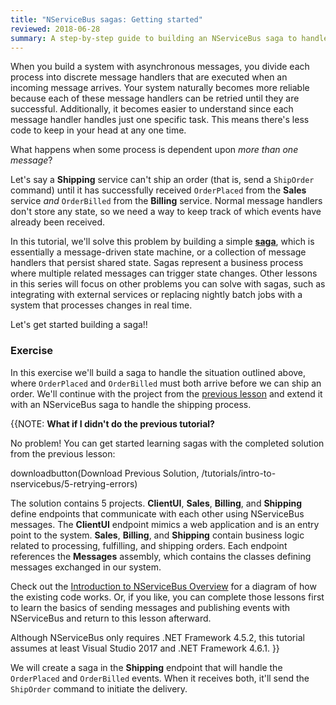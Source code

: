 ```yaml
---
title: "NServiceBus sagas: Getting started"
reviewed: 2018-06-28
summary: A step-by-step guide to building an NServiceBus saga to handle a common business case of taking action once multiple messages have been successfully received.
---
```


When you build a system with asynchronous messages, you divide each process into discrete message handlers that are executed when an incoming message arrives. Your system naturally becomes more reliable because each of these message handlers can be retried until they are successful. Additionally, it becomes easier to understand since each message handler handles just one specific task. This means  there's less code to keep in your head at any one time.

What happens when some process is dependent upon *more than one message*?

Let's say a **Shipping** service can't ship an order (that is, send a `ShipOrder` command) until it has successfully received `OrderPlaced` from the **Sales** service *and* `OrderBilled` from the **Billing** service. Normal message handlers don't store any state, so we need a way to keep track of which events have already been received.

In this tutorial, we'll solve this problem by building a simple [**saga**](/nservicebus/sagas/), which is essentially a message-driven state machine, or a collection of message handlers that persist shared state. Sagas represent a business process where multiple related messages can trigger state changes. Other lessons in this series will focus on other problems you can solve with sagas, such as integrating with external services or replacing nightly batch jobs with a system that processes changes in real time.

Let's get started building a saga!!


### Exercise

In this exercise we'll build a saga to handle the situation outlined above, where `OrderPlaced` and `OrderBilled` must both arrive before we can ship an order. We'll continue with the project from the [previous lesson](/tutorials/intro-to-nservicebus/5-retrying-errors/) and extend it with an NServiceBus saga to handle the shipping process.

{{NOTE:
**What if I didn't do the previous tutorial?**

No problem! You can get started learning sagas with the completed solution from the previous lesson:

downloadbutton(Download Previous Solution, /tutorials/intro-to-nservicebus/5-retrying-errors)

The solution contains 5 projects. **ClientUI**, **Sales**, **Billing**, and **Shipping** define endpoints that communicate with each other using NServiceBus messages. The **ClientUI** endpoint mimics a web application and is an entry point to the system. **Sales**, **Billing**, and **Shipping** contain business logic related to processing, fulfilling, and shipping orders. Each endpoint references the **Messages** assembly, which contains the classes defining messages exchanged in our system.

Check out the [Introduction to NServiceBus Overview](/tutorials/intro-to-nservicebus/) for a diagram of how the existing code works. Or,  if you like, you can complete those lessons first to learn the basics of sending messages and publishing events with NServiceBus and return to this lesson afterward.

Although NServiceBus only requires .NET Framework 4.5.2, this tutorial assumes at least Visual Studio 2017 and .NET Framework 4.6.1.
}}

We will create a saga in the **Shipping** endpoint that will handle the `OrderPlaced` and `OrderBilled` events. When it receives both, it'll send the `ShipOrder` command to initiate the delivery.

<div class="hype-resizer" hype-width="685" hype-height="500" style="margin:40px 0;">
    <div class="hype-inner" style="margin:0 auto;">
        <div id="saga-diagram-animation" style="position:relative;width:100%;height:100%;overflow:hidden;"></div>
    </div>
</div>
<script type="text/javascript" src="saga-diagram-animation/index.js"></script>


#### Sagas as policies

It's useful to think of sagas as **policies**. After all, the main use of a saga is to decide what to do once additional incoming messages arrive. Therefore it's useful to use the word **Policy** in a saga's name.

We're going to call this saga **ShippingPolicy** as it defines the policy around shipping an item, namely, that it requires the order be both *placed* and *billed*.

In our solution, these activities are currently happening in separate handlers. In the **Shipping** endpoint you should be able to find **OrderPlacedHandler** as well as **OrderBilledHandler**, both logging the fact that their respective messages arrived, but unable to decide what to do next without the help of the other.

The first thing we're going to do is reorganize these handlers into one class named **ShippingPolicy**.

1. In the **Shipping** project, delete **OrderPlacedHandler.cs** and **OrderBilledHandler.cs**.
1. Create a new class called `ShippingPolicy` in the Shipping project, containing a logger and implementing both the `IHandleMessages<OrderBilled>` and `IHandleMessages<OrderBilled>` interfaces, which we'll implement in basically the same way as the classes we deleted:

snippet: EmptyShippingPolicy

We haven't done anything substantial yet, just reorganized two message handlers into one file. But unlike message handlers, sagas require state. Let's build that next.

#### Saga state

Sagas store their state in a class that inherits from `ContainSagaData` which automatically gives it a few properties (including an `Id`) required by NServiceBus. All the saga's data is represented as properties on the saga data class.

NOTE: We could implement `IContainSagaData` instead and create these required properties ourselves, but it's a lot easier to use the `ContainSagaData` convenience class.

We need to track whether or not we've received `OrderPlaced` and `OrderBilled`. The easiest way to do that is with boolean properties.

In the **Shipping** endpoint, let's create a new class called `ShippingPolicyData` that inherits from the `ContainSagaData` class, including properties to store information about events that have been received:

snippet: BasicShippingPolicyData

{{NOTE:
**Where do I put the `ShippingPolicyData` class?**

Saga data is private to the saga, since it stores state for a specific saga and cannot be used by any other component in the system. When designing a system, it is convenient to define saga data as a nested class inside the saga definition. This approach helps in strengthening the close relationship between the two artifacts. However, it is important to verify that your persistence and serialization choices support the use of nested classes.
}}

To tell the saga what class to use for its data, we inherit from `Saga<TData>` where `TData` is the saga data type. So for the `ShippingPolicy`, we'll inherit from `Saga<ShippingPolicyData>` like this:

snippet: ShippingPolicyAugmentedWithData

The `Saga<TData>` base class requires us to implement an abstract method called `ConfigureHowToFindSaga`. We'll get to this in a minute. For now we'll just insert a stub so that we can compile:

snippet: EmptyConfigureHowToFindSaga

With the base class in place, NServiceBus makes the current saga data available inside the saga using `this.Data`. Now that we can access the data, we can change each `Handle` method to update the saga data.

1. In the `Handle` method for `OrderPlaced`, add the statement `Data.IsOrderPlaced = true;`.
1. In the `Handle` method for `OrderBilled`, add the statement `Data.IsOrderBilled = true;`.

These two methods should now look like this:

snippet: HandleBasicImplementation

Notice we didn't have to worry about loading and unloading this data — that's done for us. NServiceBus loads the saga state from storage whenever a message related to the particular saga instance is received by an endpoint and then stores any changes after the message is processed. Later in this lesson, we'll explain how NServiceBus can determine saga state based on incoming messages.

NOTE: NServiceBus sagas are templates representing a process. At runtime, there can be multiple active instances, each representing the shipment process for a specific order. You can think about the distinction between saga and saga instance as similar to a class and object instance in C#. In this scenario there will be as many `ShippingPolicy` saga instances as there are shipments currently in progress.

Now, how do we determine how to start a saga?

#### How sagas start

When NServiceBus receives a message, it first looks for an existing saga that matches the message. If it can't find any related data, it needs to know whether it has permission to create a new instance of the saga. After all, the incoming message may be an out-of-date message for a saga that has already completed its work.

For this reason, we need to tell the saga which message types can start new saga instances. We do that by swapping the `IHandleMessages<T>` interface for `IAmStartedByMessages<T>` instead.

So clearly, because `OrderBilled` is not published until after Billing processes `OrderPlaced`, that means `OrderPlaced` must come first, and therefore, `OrderPlaced` is the only message type that can start our ShippingPolicy, right?

snippet: ShippingPolicyStartedBy1Message

_**Not so fast!**_

In message-driven systems, there's generally no way to guarantee message ordering. This is very different than when using the HTTP-based method invocation. In traditional synchronous systems we'd expect that messages are received in the same order as they are sent, i.e. `OrderPlaced` should be received by Shipping before `OrderBilled`. 

What happens if we're processing multiple messages in parallel? By sheer dumb luck, it's possible that `OrderBilled` may arrive first! If it happens that `OrderBilled` arrives first, it would be discarded, assumed to belong to an already-finished saga. Then, `OrderPlaced` would arrive and start a new saga instance, but its partner message would never arrive.

To ensure we are not making assumptions about which message comes first, we need to tell NServicebus that **both** messages can start a new saga instance.

So, let's change our `ShippingPolicy` class so that instead of implementing `IHandleMessages<T>` we implement `IAmStartedByMessages<T>` for **both** messages instead:

snippet: ShippingPolicyStartedBy2Messages

The `IAmStartedByMessages<T>` interface implements the `IHandleMessages<T>` interface already, so we don't need to make any other code changes to make the swap. Now the NServiceBus infrastructure knows that a message of *either* type can create a new saga instance if one doesn't already exist. The `IHandleMessages<T>` interface requires a saga instance to exist *already*. If no matching saga instance is found, then the incoming message will be ignored.

NOTE: See [Sagas Not Found](/nservicebus/sagas/saga-not-found.md) for more details about what happens when NServiceBus can't find a saga instance for a message.

#### Matching messages to sagas

Wait a minute! How can NServiceBus know that a saga instance already exists for a specific incoming message?

We need to tell our saga how to recognize which messages are related to the same saga instance. When you made the `ShippingPolicy` saga inherit from the `Saga<T>` base class you were required to implement an abstract method provided by the base class: `ConfigureHowToFindSaga`. Now it's time to fill that in.

The `ConfigureHowToFindSaga` method configures mappings between incoming messages and a saga instances based on message properties. In our scenario both `OrderPlaced` and `OrderBilled` events have an `OrderId` property that is a unique order identifier. It's a perfect, natural candidate for correlating messages to saga instances.

The first thing we need to do is extend the `ShippingPolicyData` class to keep track of the `OrderId` when storing state information:

snippet: ExtendedShippingPolicyData

We define a mapping between an incoming message and saga data in the `ConfigureMapping` method using the `mapper` parameter, using an expression like this:

snippet: ConfigureHowToFindSagaSampleAPI

The first expression `message => message.MessagePropertyName` allows NServiceBus to inspect a message and pull out a property value, the value of `MessagePropertyName`. The second expression `.ToSaga(sagaData => sagaData.SagaPropertyName)` allows NServiceBus to create (in relational database terms) a query similar to the following:

```sql
select * from SagaDataTable
where SagaPropertyName = @MessagePropertyValue
```

In our case, we can use `OrderId` as our **correlation id**. Let's update our `ConfigureHowToFindSaga` method to use `OrderId` as both the message property and saga property:

snippet: ShippingPolicyFinalMappings

{{NOTE:
In the `ToSaga` expression, it's required that every mapped message maps to the same saga data property. In other words, it's not valid to have one message type map to `sagaData.PropertyA` and another message type map to `sagaData.PropertyB`.

Unlike the example here, the same property name doesn't have to be used on the message mapping expression, but it certainly makes everything easier if they all match. It is fairly common, especially when integrating events from different teams, to have different message property names that describe the same fundamental concept.
}}

Our mappings specify that whenever a message of type `OrderPlaced` is received, the infrastructure needs to use the incoming message `OrderId` property value to look up the saga instance with the id that matches the given `OrderId`. If the saga instance doesn't exist and the message is configured to create a new one, NServiceBus will use the value of the order it property from the incoming message as a correlation id for the new saga.

##### Auto-population

One thing we **do not** have to worry about is filling in `OrderId` in the saga data. We've already told NServiceBus that `OrderPlaced` and `OrderBilled` can start the saga. We've instructed it to look up data based on the `OrderId` of the incoming message. Because it knows these things, when it creates a new `ShippingPolicyData` it knows what the value of the `OrderId` property should be, and fills it in for us.

So code like this is **not required**:

snippet: ShippingPolicyCorrelationAutoPopulation

Less boilerplate is a good thing. Let's concern ourselves with more important things, like what to do after both `OrderPlaced` and `OrderBilled` have been received.

#### Orders processing and saga completion

Right now the `ShippingPolicy` saga does nothing else other than handling messages and keeping track of which messages have been handled. Once both messages are received, we need to deliver the order.

First, in the **Messages** project, create a `ShipOrder` command:

snippet: ShippingPolicyShipOrder

Next, let's add a `ProcessOrder` method to the saga to handle the order delivery:

snippet: ShippingPolicyProcessOrder

NOTE: Here we're using `SendLocal()` to send the `ShipOrder` command to the same endpoint that is processing the saga message. This means we don't have to specify any routing rules for the `ShipOrder` command. We could also use `Send()`, but then we would need to define routing rules just as we did in the [introductory tutorial on multiple endpoints](/tutorials/intro-to-nservicebus/3-multiple-endpoints/#exercise-sending-to-another-endpoint), where we defined a route in the **ClientUI** endpoint to send `PlaceOrder` commands to the **Sales** endpoint.

In the `ProcessOrder` method we check if both messages have been received. In such a case the saga will send a message to deliver the order. For this specific `OrderId` the shipment process is now complete. We don't need that saga instance anymore, so it can be safely deleted by invoking the `MarkAsComplete` method.

Now, let's modify each of our `Handle` methods so that they call `ProcessOrder` instead of returning `Task.CompletedTask`:

snippet: ShippingPolicyFinalHandleWithProcessOrder

We also want to be able to handle the `ShipOrder` command we're sending from the saga. In the **Shipping** endpoint create a new handler class named `ShipOrderHandler`. Here's how:

snippet: EmptyShipOrderHandler

#### Saga persistence

Before being able to fully run the solution and test if the `ShippingPolicy` saga is working as expected, you need to configure one last thing: *Saga persistence*.

Saga state needs to be persisted, so we need to configure the **Shipping** endpoint with a chosen persistence. In the `Program` class where there is the endpoint configuration code, add the following line after the transport configuration:

snippet: ShippingEndpointConfigLearningPersistence

The snippet above is configuring the endpoint to use `LearningPersistence` which is designed for testing and development. It stores data on the disk in a folder in the executable path. In production use one of [our production-level persistence options](/persistence/#available-persistences).


#### Running the solution

You can now press <kbd>F5</kbd> and test the `ShippingPolicy` saga. By sending a new order from the ClientUI endpoint you should see the following message flow:

* The `PlaceOrder`command is sent from ClientUI to Sales.
* Sales publishes the `OrderPlaced` event that is handled by Billing and Shipping.
* Billing processes the payment and publishes the `OrderBilled` event.
* Shipping handles `OrderPlaced` and `OrderBilled` using the `ShippingPolicy` saga.
* When both are handled by the saga, the `ShipOrder` command is sent.

The **Shipping** endpoint console should show the following output:

```
INFO  Shipping.ShippingPolicy OrderPlaced message received.
INFO  Shipping.ShippingPolicy OrderBilled message received.
INFO  Shipping.ShipOrderHandler Order [0b0dd421-4661-46e7-abc5-c92c43b8fd18] - Succesfully shipped.
```

Remember that it's possible that `OrderBilled` may be handled before `OrderPlaced`, which is why it was so critical to indicate that the saga can be started by both messages with `IAmStartedByMessages<T>`. This ensures that the saga will work correctly no matter the arrival order of the events.

### Summary

In this lesson, we learned to think of sagas as a tool to implement a business policy. _An order cannot be shipped until it is both **accepted** and **billed**._ We want sagas to react to messages, evaluate business rules, and make decisions that allow the system to move forward. It's generally better to think of sagas as policies rather than as orchestrators or process managers.

Using an NServiceBus saga, we designed a state machine to satisfy these business requirements. As a message-driven state machine, a saga is a perfect way to implement a business policy as it describes the conditions that must be satisfied in order to make a decision.

In the next lesson (*Coming Soon*) we'll see how using timeouts enables us to add the dimension of time to our business policies, allowing us to send messages into the future to wake up our saga and take action, even if nothing else is happening. Until then, you can check out the documentation for [saga timeouts](/nservicebus/sagas/timeouts.md), sign up for a [free proof of concept with one of our Solution Architects](https://particular.net/proof-of-concept), or chat with us using the chat widget in the corner of this page.

